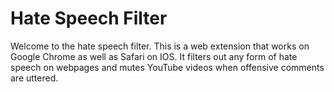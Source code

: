 # Hate Speech Filter

Welcome to the hate speech filter. This is a web extension that works on Google Chrome as well as Safari on IOS. It filters out any form of hate speech on webpages and mutes YouTube videos when offensive comments are uttered. 
